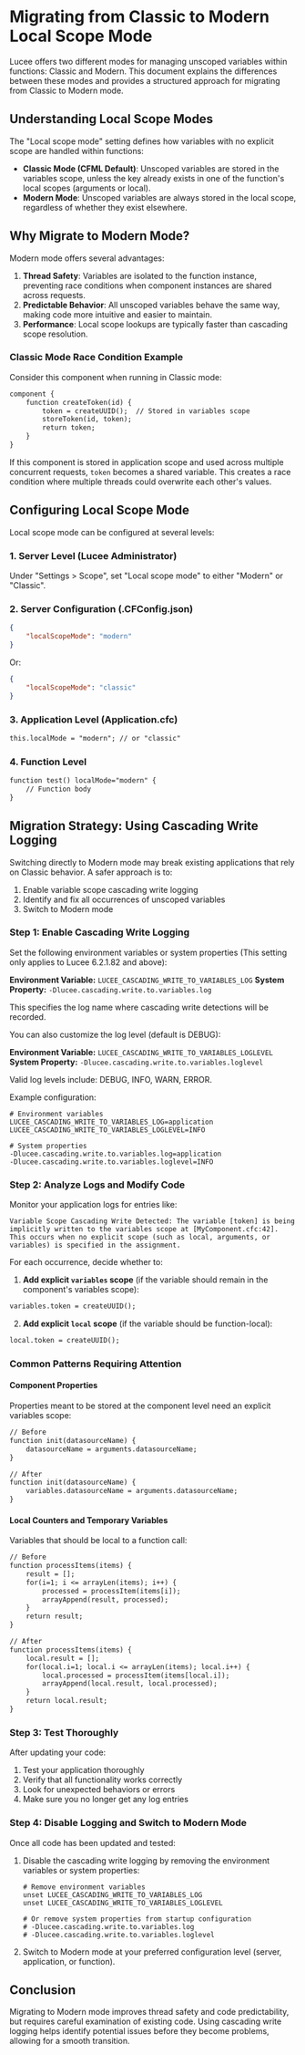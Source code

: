 <!--
{
  "title": "Migrating from Classic to Modern Local Scope Mode",
  "id": "local-scope-migration",
  "categories": ["scopes", "variables", "migration"],
  "description": "Guide for safely migrating your Lucee application from classic to modern local scope mode",
  "keywords": [
    "local scope",
    "variables",
    "migration",
    "scope mode",
    "classic mode",
    "modern mode"
  ]
}
-->

# Migrating from Classic to Modern Local Scope Mode

Lucee offers two different modes for managing unscoped variables within functions: Classic and Modern. This document explains the differences between these modes and provides a structured approach for migrating from Classic to Modern mode.

## Understanding Local Scope Modes

The "Local scope mode" setting defines how variables with no explicit scope are handled within functions:

* **Classic Mode (CFML Default)**: Unscoped variables are stored in the variables scope, unless the key already exists in one of the function's local scopes (arguments or local).
* **Modern Mode**: Unscoped variables are always stored in the local scope, regardless of whether they exist elsewhere.

## Why Migrate to Modern Mode?

Modern mode offers several advantages:

1. **Thread Safety**: Variables are isolated to the function instance, preventing race conditions when component instances are shared across requests.
2. **Predictable Behavior**: All unscoped variables behave the same way, making code more intuitive and easier to maintain.
3. **Performance**: Local scope lookups are typically faster than cascading scope resolution.

### Classic Mode Race Condition Example

Consider this component when running in Classic mode:

```cfml
component {
    function createToken(id) {
        token = createUUID();  // Stored in variables scope
        storeToken(id, token);
        return token;
    }
}
```

If this component is stored in application scope and used across multiple concurrent requests, `token` becomes a shared variable. This creates a race condition where multiple threads could overwrite each other's values.

## Configuring Local Scope Mode

Local scope mode can be configured at several levels:

### 1. Server Level (Lucee Administrator)

Under "Settings > Scope", set "Local scope mode" to either "Modern" or "Classic".

### 2. Server Configuration (.CFConfig.json)

```json
{
    "localScopeMode": "modern"
}
```

Or:

```json
{
    "localScopeMode": "classic"
}
```

### 3. Application Level (Application.cfc)

```cfml
this.localMode = "modern"; // or "classic"
```

### 4. Function Level

```cfml
function test() localMode="modern" {
    // Function body
}
```

## Migration Strategy: Using Cascading Write Logging

Switching directly to Modern mode may break existing applications that rely on Classic behavior. A safer approach is to:

1. Enable variable scope cascading write logging
2. Identify and fix all occurrences of unscoped variables
3. Switch to Modern mode

### Step 1: Enable Cascading Write Logging

Set the following environment variables or system properties (This setting only applies to Lucee 6.2.1.82 and above):

**Environment Variable:** `LUCEE_CASCADING_WRITE_TO_VARIABLES_LOG`
**System Property:** `-Dlucee.cascading.write.to.variables.log`

This specifies the log name where cascading write detections will be recorded.

You can also customize the log level (default is DEBUG):

**Environment Variable:** `LUCEE_CASCADING_WRITE_TO_VARIABLES_LOGLEVEL`
**System Property:** `-Dlucee.cascading.write.to.variables.loglevel`

Valid log levels include: DEBUG, INFO, WARN, ERROR.

Example configuration:

```
# Environment variables
LUCEE_CASCADING_WRITE_TO_VARIABLES_LOG=application
LUCEE_CASCADING_WRITE_TO_VARIABLES_LOGLEVEL=INFO

# System properties
-Dlucee.cascading.write.to.variables.log=application
-Dlucee.cascading.write.to.variables.loglevel=INFO
```

### Step 2: Analyze Logs and Modify Code

Monitor your application logs for entries like:

```
Variable Scope Cascading Write Detected: The variable [token] is being implicitly written to the variables scope at [MyComponent.cfc:42]. This occurs when no explicit scope (such as local, arguments, or variables) is specified in the assignment.
```

For each occurrence, decide whether to:

1. **Add explicit `variables` scope** (if the variable should remain in the component's variables scope):

```cfml
variables.token = createUUID();
```

2. **Add explicit `local` scope** (if the variable should be function-local):

```cfml
local.token = createUUID();
```

### Common Patterns Requiring Attention

#### Component Properties

Properties meant to be stored at the component level need an explicit variables scope:

```cfml
// Before
function init(datasourceName) {
    datasourceName = arguments.datasourceName;
}

// After
function init(datasourceName) {
    variables.datasourceName = arguments.datasourceName;
}
```

#### Local Counters and Temporary Variables

Variables that should be local to a function call:

```cfml
// Before
function processItems(items) {
    result = [];
    for(i=1; i <= arrayLen(items); i++) {
        processed = processItem(items[i]);
        arrayAppend(result, processed);
    }
    return result;
}

// After
function processItems(items) {
    local.result = [];
    for(local.i=1; local.i <= arrayLen(items); local.i++) {
        local.processed = processItem(items[local.i]);
        arrayAppend(local.result, local.processed);
    }
    return local.result;
}
```

### Step 3: Test Thoroughly

After updating your code:

1. Test your application thoroughly
2. Verify that all functionality works correctly
3. Look for unexpected behaviors or errors
4. Make sure you no longer get any log entries 

### Step 4: Disable Logging and Switch to Modern Mode

Once all code has been updated and tested:

1. Disable the cascading write logging by removing the environment variables or system properties:

   ```
   # Remove environment variables
   unset LUCEE_CASCADING_WRITE_TO_VARIABLES_LOG
   unset LUCEE_CASCADING_WRITE_TO_VARIABLES_LOGLEVEL
   
   # Or remove system properties from startup configuration
   # -Dlucee.cascading.write.to.variables.log
   # -Dlucee.cascading.write.to.variables.loglevel
   ```

2. Switch to Modern mode at your preferred configuration level (server, application, or function).

## Conclusion

Migrating to Modern mode improves thread safety and code predictability, but requires careful examination of existing code. Using cascading write logging helps identify potential issues before they become problems, allowing for a smooth transition.